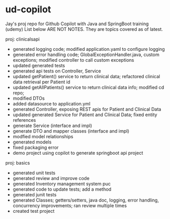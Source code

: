 # ud-copilot
Jay's proj repo for Github Copilot with Java and SpringBoot training (udemy)
List below ARE NOT NOTES. They are topics covered as of latest.

proj: clinicalsapi
- generated logging code; modified application.yaml to configure logging
- generated error handling code; GlobalExceptionHandler.java, custom exceptions; modified controller to call custom exceptions
- updated generated tests
- generated api tests on Controller, Service
- updated getPatient() service to return clinical data; refactored clinical data retrieval per Patient id
- updated getAllPatients() service to return clinical data info; modified cd repo;
- modified DTOs
- added datasource to application.yml
- generated Controller, exposing REST apis for Patient and Clinical Data
- updated generated Service for Patient and Clinical Data; fixed entity references
- generate Service (interface and impl)
- generate DTO and mapper classes (interface and impl)
- modfied model relationships
- generated models
- fixed packaging error
- demo project using copilot to generate springboot api project

proj: basics
- generated unit tests
- generated review and improve code
- generated Inventory management system puc
- generated code to update tests; add a method
- generated junit tests
- generated Classes; getters/setters, java doc, logging, error handling, concurrency improvements; ran review multiple times
- created test project